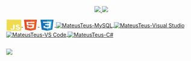 <div align="center">
  <a href="https://github.com/MateusTeus">
  <img height="180em" src="https://github-readme-stats.vercel.app/api?username=MateusTeus&show_icons=true&theme=dracula&include_all_commits=true&count_private=true"/>
  <img height="180em" src="https://github-readme-stats.vercel.app/api/top-langs/?username=MateusTeus&layout=compact&langs_count=7&theme=dracula"/>
</div>

<div style="display: inline_block"><br>
  <img align="center" alt="MateusTeus-Js" height="30" width="40" src="https://raw.githubusercontent.com/devicons/devicon/master/icons/javascript/javascript-plain.svg">
  <img align="center" alt="MateusTeus-HTML" height="30" width="40" src="https://raw.githubusercontent.com/devicons/devicon/master/icons/html5/html5-original.svg">
  <img align="center" alt="MateusTeus-CSS" height="30" width="40" src="https://raw.githubusercontent.com/devicons/devicon/master/icons/css3/css3-original.svg">
  <img align="center" alt="MateusTeus-MySQL" height="30" width="40" src="https://cdn.jsdelivr.net/gh/devicons/devicon/icons/mysql/mysql-original.svg" />
  <img align="center" alt="MateusTeus-Visual Studio" height="30" width="40" src="https://cdn.jsdelivr.net/gh/devicons/devicon/icons/visualstudio/visualstudio-plain.svg" />
  <img align="center" alt="MateusTeus-VS Code" height="30" width="40" src="https://cdn.jsdelivr.net/gh/devicons/devicon/icons/vscode/vscode-original.svg" />
  <img align="center" alt="MateusTeus-C#" height="30" width="40" src="https://cdn.jsdelivr.net/gh/devicons/devicon/icons/csharp/csharp-original.svg"  />
</div>
  
##

<div>
  <a href="https://www.linkedin.com/in/mateus-henrique-172599236/" target="_blank"><img src="https://img.shields.io/badge/-LinkedIn-%230077B5?style=for-the-badge&logo=linkedin&logoColor=white" target="_blank"></a> 
</div>
